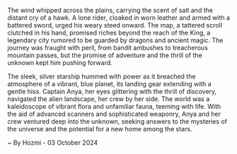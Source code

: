 
The wind whipped across the plains, carrying the scent of salt and the distant cry of a hawk.  A lone rider, cloaked in worn leather and armed with a battered sword, urged his weary steed onward. The map, a tattered scroll clutched in his hand, promised riches beyond the reach of the King, a legendary city rumored to be guarded by dragons and ancient magic. The journey was fraught with peril, from bandit ambushes to treacherous mountain passes, but the promise of adventure and the thrill of the unknown kept him pushing forward. 

The sleek, silver starship hummed with power as it breached the atmosphere of a vibrant, blue planet, its landing gear extending with a gentle hiss. Captain Anya, her eyes glittering with the thrill of discovery, navigated the alien landscape, her crew by her side.  The world was a kaleidoscope of vibrant flora and unfamiliar fauna, teeming with life.  With the aid of advanced scanners and sophisticated weaponry, Anya and her crew ventured deep into the unknown, seeking answers to the mysteries of the universe and the potential for a new home among the stars. 

~ By Hozmi - 03 October 2024
